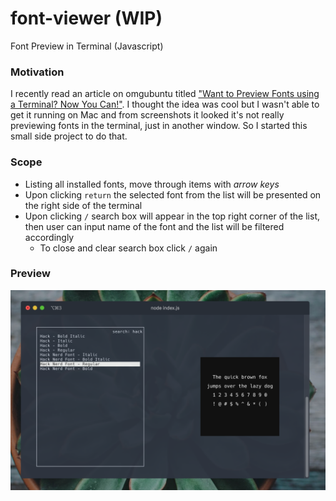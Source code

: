 # font-viewer (WIP)
Font Preview in Terminal (Javascript)

### Motivation
I recently read an article on omgubuntu titled ["Want to Preview Fonts using a Terminal? Now You Can!"](https://www.omgubuntu.co.uk/2020/02/command-line-font-preview-tool). I thought the idea was cool but I wasn't able to get it running on Mac and from screenshots it looked it's not really previewing fonts in the terminal, just in another window. So I started this small side project to do that.

### Scope
* Listing all installed fonts, move through items with *arrow keys*
* Upon clicking `return` the selected font from the list will be presented on the right side of the terminal
* Upon clicking `/` search box will appear in the top right corner of the list, then user can input name of the font and the list will be filtered accordingly
  * To close and clear search box click `/` again

### Preview
![Preview](https://raw.githubusercontent.com/jakubkarabula/font-viewer/master/screenshots/Screenshot%202020-04-03%20at%2023.01.14.png)
